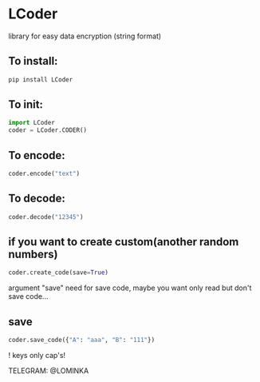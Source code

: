 # LCoder
library for easy data encryption (string format)

## To install:
```Python
pip install LCoder
```

## To init:
```Python
import LCoder
coder = LCoder.CODER()
```

## To encode:
```Python
coder.encode("text")
```

## To decode:
```Python
coder.decode("12345")
```

## if you want to create custom(another random numbers)
```Python
coder.create_code(save=True)
```
argument "save" need for save code, maybe you want only read but don't save code...

## save
```Python
coder.save_code({"A": "aaa", "B": "111"})
```
! keys only cap's!




TELEGRAM: @LOMlNKA